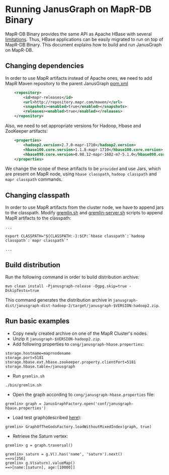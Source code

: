 # Running JanusGraph on MapR-DB Binary

MapR-DB Binary provides the same API as Apache HBase with several [limitations](). Thus, HBase applications can be 
easily migrated to run on top of MapR-DB Binary. This document explains how to build and run JanusGraph on MapR-DB.

## Changing dependencies

In order to use MapR artifacts instead of Apache ones, we need to add MapR Maven repository to 
the parent JanusGraph [pom.xml](https://github.com/mapr-demos/janusgraph/blob/master/pom.xml#L156)

```xml
    <repository>
        <id>mapr-releases</id>
        <url>http://repository.mapr.com/maven/</url>
        <snapshots><enabled>true</enabled></snapshots>
        <releases><enabled>true</enabled></releases>
    </repository>
```

Also, we need to set appropriate versions for Hadoop, Hbase and ZooKeeper artifacts:

```xml
    <properties>
        <hadoop2.version>2.7.0-mapr-1710</hadoop2.version>
        <hbase100.core.version>1.1.8-mapr-1710</hbase100.core.version>
        <hbase098.core.version>0.98.12-mapr-1602-m7-5.1.0</hbase098.core.version>
    </properties>
```

We change the scope of these artifacts to be `provided` and use Jars, which are present on MapR node, using 
`hbase classpath`, `hadoop classpath` and `mapr classpath` commands. 

## Changing classpath

In order to use MapR artifacts from the cluster node, we have to append jars to the classpath. Modify 
[gremlin.sh](https://github.com/mapr-demos/janusgraph/blob/master/janusgraph-dist/src/assembly/static/bin/gremlin.sh#L83) 
and 
[gremlin-server.sh](https://github.com/mapr-demos/janusgraph/blob/master/janusgraph-dist/src/assembly/static/bin/gremlin-server.sh#L37) 
scripts to append MapR artifacts to the classpath:

```
...

export CLASSPATH="${CLASSPATH:-}:$CP:`hbase classpath`:`hadoop classpath`:`mapr classpath`"

...

```

## Build distribution

Run the following command in order to build distribution archive:
```
mvn clean install -Pjanusgraph-release -Dgpg.skip=true -DskipTests=true
```
This command generates the distribution archive in 
`janusgraph-dist/janusgraph-dist-hadoop-2/target/janusgraph-$VERSION-hadoop2.zip`. 

## Run basic examples

* Copy newly created archive on one of the MapR Cluster's nodes. 
* Unzip it `janusgraph-$VERSION-hadoop2.zip`. 
* Add following properties to `cong/janusgraph-hbase.properties`:
```
storage.hostname=maprnodename
storage.port=5181
storage.hbase.ext.hbase.zookeeper.property.clientPort=5181
storage.hbase.table=/janusgraph
```

* Run `gremlin.sh`

```
./bin/gremlin.sh
```

* Open the graph according to `cong/janusgraph-hbase.properties` file:

```
gremlin> graph = JanusGraphFactory.open('conf/janusgraph-hbase.properties')

```

* Load test graph(described [here](http://docs.janusgraph.org/latest/getting-started.html)):

```
gremlin> GraphOfTheGodsFactory.loadWithoutMixedIndex(graph, true)

```

* Retrieve the Saturn vertex:

```
gremlin> g = graph.traversal()

gremlin> saturn = g.V().has('name', 'saturn').next()
==>v[256]
gremlin> g.V(saturn).valueMap()
==>[name:[saturn], age:[10000]]
```
